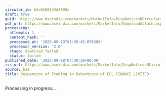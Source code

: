 ```yaml
---
circular_id: b8c6560fd5d3f09a
draft: true
guid: https://www.bseindia.com/markets/MarketInfo/DispNoticesNCirculars.aspx?Noticeid={1C78FB0E-B44D-4F60-9736-A06F86C84ED6}&noticeno=20250918-3&dt=09/18/2025&icount=3&totcount=63&flag=0
pdf_url: https://www.bseindia.com/markets/MarketInfo/DownloadAttach.aspx?id=20250918-3&attachedId=
processing:
  attempts: 1
  content_hash: ''
  processed_at: '2025-09-19T01:39:45.076803'
  processor_version: '2.0'
  stage: download_failed
  status: failed
published_date: '2025-09-18T07:39:29+00:00'
rss_url: https://www.bseindia.com/markets/MarketInfo/DispNoticesNCirculars.aspx?Noticeid={1C78FB0E-B44D-4F60-9736-A06F86C84ED6}&noticeno=20250918-3&dt=09/18/2025&icount=3&totcount=63&flag=0
source: bse
title: Suspension of Trading in Debentures of ECL FINANCE LIMITED
---
```


Processing in progress...